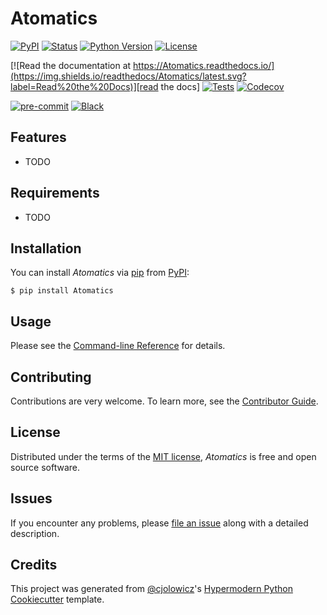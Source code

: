 # Atomatics

[![PyPI](https://img.shields.io/pypi/v/Atomatics.svg)][pypi_]
[![Status](https://img.shields.io/pypi/status/Atomatics.svg)][status]
[![Python Version](https://img.shields.io/pypi/pyversions/Atomatics)][python version]
[![License](https://img.shields.io/pypi/l/Atomatics)][license]

[![Read the documentation at https://Atomatics.readthedocs.io/](https://img.shields.io/readthedocs/Atomatics/latest.svg?label=Read%20the%20Docs)][read the docs]
[![Tests](https://github.com/s-t-a-n/Atomatics/workflows/Tests/badge.svg)][tests]
[![Codecov](https://codecov.io/gh/s-t-a-n/Atomatics/branch/main/graph/badge.svg)][codecov]

[![pre-commit](https://img.shields.io/badge/pre--commit-enabled-brightgreen?logo=pre-commit&logoColor=white)][pre-commit]
[![Black](https://img.shields.io/badge/code%20style-black-000000.svg)][black]

[pypi_]: https://pypi.org/project/Atomatics/
[status]: https://pypi.org/project/Atomatics/
[python version]: https://pypi.org/project/Atomatics
[read the docs]: https://Atomatics.readthedocs.io/
[tests]: https://github.com/s-t-a-n/Atomatics/actions?workflow=Tests
[codecov]: https://app.codecov.io/gh/s-t-a-n/Atomatics
[pre-commit]: https://github.com/pre-commit/pre-commit
[black]: https://github.com/psf/black

## Features

- TODO

## Requirements

- TODO

## Installation

You can install _Atomatics_ via [pip] from [PyPI]:

```console
$ pip install Atomatics
```

## Usage

Please see the [Command-line Reference] for details.

## Contributing

Contributions are very welcome.
To learn more, see the [Contributor Guide].

## License

Distributed under the terms of the [MIT license][license],
_Atomatics_ is free and open source software.

## Issues

If you encounter any problems,
please [file an issue] along with a detailed description.

## Credits

This project was generated from [@cjolowicz]'s [Hypermodern Python Cookiecutter] template.

[@cjolowicz]: https://github.com/cjolowicz
[pypi]: https://pypi.org/
[hypermodern python cookiecutter]: https://github.com/cjolowicz/cookiecutter-hypermodern-python
[file an issue]: https://github.com/s-t-a-n/Atomatics/issues
[pip]: https://pip.pypa.io/

<!-- github-only -->

[license]: https://github.com/s-t-a-n/Atomatics/blob/main/LICENSE
[contributor guide]: https://github.com/s-t-a-n/Atomatics/blob/main/CONTRIBUTING.md
[command-line reference]: https://Atomatics.readthedocs.io/en/latest/usage.html
